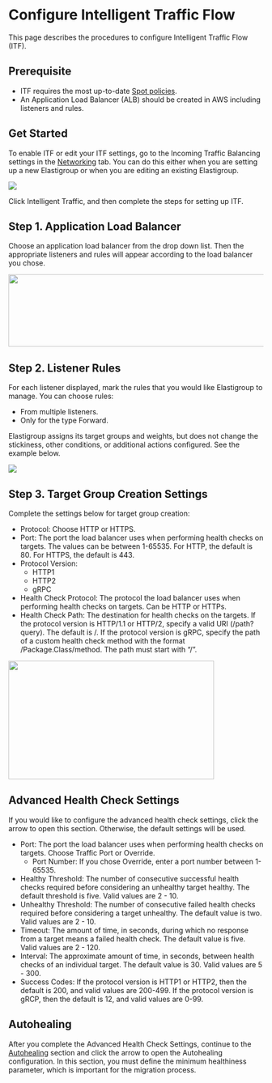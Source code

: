 # Configure Intelligent Traffic Flow

This page describes the procedures to configure Intelligent Traffic Flow (ITF).

## Prerequisite

- ITF requires the most up-to-date [Spot policies](administration/api/spot-policy-in-aws).
- An Application Load Balancer (ALB) should be created in AWS including listeners and rules.

## Get Started

To enable ITF or edit your ITF settings, go to the Incoming Traffic Balancing settings in the [Networking](elastigroup/tutorials/elastigroup-tasks/create-an-elastigroup-from-scratch?id=step-3-networking) tab. You can do this either when you are setting up a new Elastigroup or when you are editing an existing Elastigroup.

<img src="/elastigroup/_media/intelligent-traffic-flow-enable-or-edit-itf-01.png" />

Click Intelligent Traffic, and then complete the steps for setting up ITF.

## Step 1. Application Load Balancer

Choose an application load balancer from the drop down list. Then the appropriate listeners and rules will appear according to the load balancer you chose.

<img src="/elastigroup/_media/intelligent-traffic-flow-enable-or-edit-itf-02.png" width="593" height="143" />

## Step 2. Listener Rules

For each listener displayed, mark the rules that you would like Elastigroup to manage. You can choose rules:

- From multiple listeners.
- Only for the type Forward.

Elastigroup assigns its target groups and weights, but does not change the stickiness, other conditions, or additional actions configured. See the example below.

<img src="/elastigroup/_media/intelligent-traffic-flow-enable-or-edit-itf-03.png" />

## Step 3. Target Group Creation Settings

Complete the settings below for target group creation:

- Protocol: Choose HTTP or HTTPS.
- Port: The port the load balancer uses when performing health checks on targets. The values can be between 1-65535. For HTTP, the default is 80. For HTTPS, the default is 443.
- Protocol Version:
  - HTTP1
  - HTTP2
  - gRPC
- Health Check Protocol: The protocol the load balancer uses when performing health checks on targets. Can be HTTP or HTTPs.
- Health Check Path: The destination for health checks on the targets. If the protocol version is HTTP/1.1 or HTTP/2, specify a valid URI (/path?query). The default is /. If the protocol version is gRPC, specify the path of a custom health check method with the format /Package.Class/method. The path must start with “/”.

<img src="/elastigroup/_media/intelligent-traffic-flow-enable-or-edit-itf-04.png" width="406" height="234" />

## Advanced Health Check Settings

If you would like to configure the advanced health check settings, click the arrow to open this section. Otherwise, the default settings will be used.

- Port: The port the load balancer uses when performing health checks on targets. Choose Traffic Port or Override.
  - Port Number: If you chose Override, enter a port number between 1-65535.
- Healthy Threshold: The number of consecutive successful health checks required before considering an unhealthy target healthy. The default threshold is five. Valid values are 2 - 10.
- Unhealthy Threshold: The number of consecutive failed health checks required before considering a target unhealthy. The default value is two. Valid values are 2 - 10.
- Timeout: The amount of time, in seconds, during which no response from a target means a failed health check. The default value is five. Valid values are 2 - 120.
- Interval: The approximate amount of time, in seconds, between health checks of an individual target. The default value is 30. Valid values are 5 - 300.
- Success Codes: If the protocol version is HTTP1 or HTTP2, then the default is 200, and valid values are 200-499. If the protocol version is gRCP, then the default is 12, and valid values are 0-99.

## Autohealing

After you complete the Advanced Health Check Settings, continue to the [Autohealing](elastigroup/tutorials/elastigroup-tasks/create-an-elastigroup-from-scratch?id=autohealing) section and click the arrow to open the Autohealing configuration. In this section, you must define the minimum healthiness parameter, which is important for the migration process.

